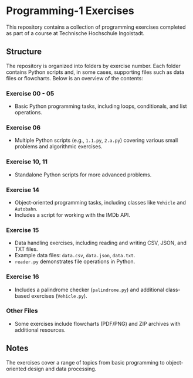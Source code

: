 # Programming-1 Exercises

This repository contains a collection of programming exercises completed as part of a course at Technische Hochschule Ingolstadt.

## Structure

The repository is organized into folders by exercise number. Each folder contains Python scripts and, in some cases, supporting files such as data files or flowcharts. Below is an overview of the contents:

### Exercise 00 - 05
- Basic Python programming tasks, including loops, conditionals, and list operations.

### Exercise 06
- Multiple Python scripts (e.g., `1.1.py`, `2.a.py`) covering various small problems and algorithmic exercises.

### Exercise 10, 11
- Standalone Python scripts for more advanced problems.

### Exercise 14
- Object-oriented programming tasks, including classes like `Vehicle` and `Autobahn`.
- Includes a script for working with the IMDb API.

### Exercise 15
- Data handling exercises, including reading and writing CSV, JSON, and TXT files.
- Example data files: `data.csv`, `data.json`, `data.txt`.
- `reader.py` demonstrates file operations in Python.

### Exercise 16
- Includes a palindrome checker (`palindrome.py`) and additional class-based exercises (`Vehicle.py`).

### Other Files
- Some exercises include flowcharts (PDF/PNG) and ZIP archives with additional resources.

## Notes
The exercises cover a range of topics from basic programming to object-oriented design and data processing.
